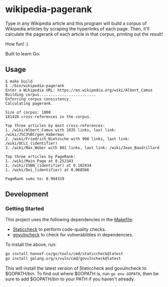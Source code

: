 # wikipedia-pagerank

Type in any Wikipedia article and this program will build a corpus of Wikipedia articles by scraping the hyperlinks of each page. Then, it'll calculate the pagerank of each article in that corpus, printing out the result!

How fun! :)

Built to learn Go.

## Usage

```
$ make build
$ ./bin/wikipedia-pagerank
Enter a Wikipedia URL: https://en.wikipedia.org/wiki/Albert_Camus
Building corpus.........................
Enforcing corpus consistency.
Calculating pagerank.

Size of corpus: 1000
181428 cross-references in the corpus.

Top three articles by most cross-references:
1. /wiki/Albert_Camus with 1035 links, last link: /wiki/J%C3%BCrgen_Habermas
2. /wiki/Friedrich_Nietzsche with 998 links, last link: /wiki/OCLC_(identifier)
3. /wiki/Max_Weber with 801 links, last link: /wiki/Jean_Baudrillard

Top three articles by PageRank:
1. /wiki/Main_Page at 0.252343 
1. /wiki/ISBN_(identifier) at 0.102934 
1. /wiki/Doi_(identifier) at 0.068566 

PageRank sums to: 0.994319
```

## Development

### Getting Started

This project uses the following dependencies in the [Makefile](Makefile):

- [Staticcheck](https://staticcheck.dev/docs/getting-started/) to perform code-quality checks.
- [govulncheck](https://pkg.go.dev/golang.org/x/vuln/cmd/govulncheck) to check for vulnerabilities in dependencies.

To install the above, run:

```bash
go install honnef.co/go/tools/cmd/staticcheck@latest
go install golang.org/x/vuln/cmd/govulncheck@latest
```

This will install the latest version of Staticcheck and govulncheck to $GOPATH/bin. To find out where $GOPATH is, run `go env GOPATH`, then be sure to add $GOPATH/bin to your PATH if you haven't already.